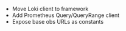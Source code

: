 - Move Loki client to framework
- Add Prometheus Query/QueryRange client
- Expose base obs URLs as constants